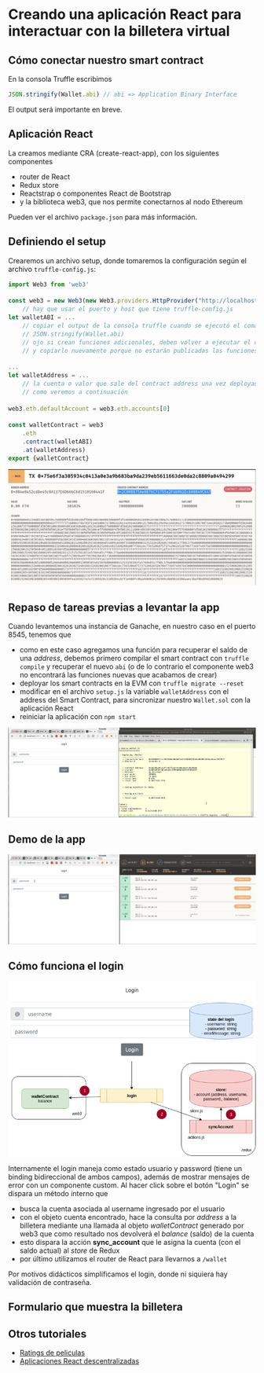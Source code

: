 
# Creando una aplicación React para interactuar con la billetera virtual

## Cómo conectar nuestro smart contract

En la consola Truffle escribimos

```js
JSON.stringify(Wallet.abi) // abi => Application Binary Interface
```

El output será importante en breve.

## Aplicación React

La creamos mediante CRA (create-react-app), con los siguientes componentes

* router de React
* Redux store
* Reactstrap o componentes React de Bootstrap
* y la biblioteca web3, que nos permite conectarnos al nodo Ethereum

Pueden ver el archivo `package.json` para más información.

## Definiendo el setup

Crearemos un archivo setup, donde tomaremos la configuración según el archivo `truffle-config.js`:

```js
import Web3 from 'web3'

const web3 = new Web3(new Web3.providers.HttpProvider("http://localhost:8545"))
    // hay que usar el puerto y host que tiene truffle-config.js
let walletABI = ... 
    // copiar el output de la consola truffle cuando se ejecutó el comando
    // JSON.stringify(Wallet.abi)
    // ojo si crean funciones adicionales, deben volver a ejecutar el comando JSON.stringify(Wallet.abi)
    // y copiarlo nuevamente porque no estarán publicadas las funciones

...
let walletAddress = ...
    // la cuenta o valor que sale del contract address una vez deployado en la EVM como Ganache
    // como veremos a continuación

web3.eth.defaultAccount = web3.eth.accounts[0]

const walletContract = web3
    .eth
    .contract(walletABI)
    .at(walletAddress)
export {walletContract}
```

![image](../images/deDondeSacarContractAddress.png)

## Repaso de tareas previas a levantar la app

Cuando levantemos una instancia de Ganache, en nuestro caso en el puerto 8545, tenemos que

* como en este caso agregamos una función para recuperar el saldo de una _address_, debemos primero compilar el smart contract con `truffle compile` y recuperar el nuevo `abi` (o de lo contrario el componente web3 no encontrará las funciones nuevas que acabamos de crear)
* deployar los smart contracts en la EVM con `truffle migrate --reset`
* modificar en el archivo `setup.js` la variable `walletAddress` con el address del Smart Contract, para sincronizar nuestro `Wallet.sol` con la aplicación React
* reiniciar la aplicación con `npm start`

![image](../images/demoWallet1.gif)

## Demo de la app

![image](../images/demoWallet2.gif)

## Cómo funciona el login

![image](../images/wallet-login.png)

Internamente el login maneja como estado usuario y password (tiene un binding bidireccional de ambos campos), además de mostrar mensajes de error con un componente custom. Al hacer click sobre el botón "Login" se dispara un método interno que

* busca la cuenta asociada al username ingresado por el usuario
* con el objeto cuenta encontrado, hace la consulta por _address_ a la billetera mediante una llamada al objeto _walletContract_ generado por web3 que como resultado nos devolverá el _balance_ (saldo) de la cuenta
* esto dispara la acción **sync_account** que le asigna la cuenta (con el saldo actual) al _store_ de Redux
* por último utilizamos el router de React para llevarnos a `/wallet`

Por motivos didácticos simplificamos el login, donde ni siquiera hay validación de contraseña.

## Formulario que muestra la billetera

## Otros tutoriales

* [Ratings de peliculas](https://medium.com/@takleakshar/how-to-build-a-decentralized-full-stack-app-in-ethereum-and-react-42e63d45a208)
* [Aplicaciones React descentralizadas](http://reactdapps.com/)
